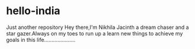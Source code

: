 # hello-india
Just another repository
Hey there,I'm Nikhila Jacinth a dream chaser and a star gazer.Always on my toes to run up a learn new things to achieve my goals in this life.....................

